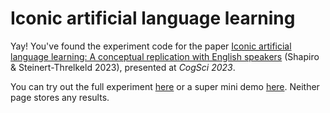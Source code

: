 # Iconic artificial language learning

Yay! You've found the experiment code for the paper [Iconic artificial language learning: A conceptual replication with English speakers](https://escholarship.org/uc/item/7b66s7c6) (Shapiro & Steinert-Threlkeld 2023), presented at *CogSci 2023*.

You can try out the full experiment [here](https://tsnaomi.github.io/iconic-all) or a super mini demo [here](https://tsnaomi.github.io/iconic-all/mini-demo). Neither page stores any results.
